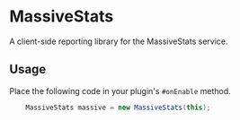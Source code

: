 # MassiveStats
A client-side reporting library for the MassiveStats service.

## Usage

Place the following code in your plugin's `#onEnable` method.
```java
    MassiveStats massive = new MassiveStats(this);
```
